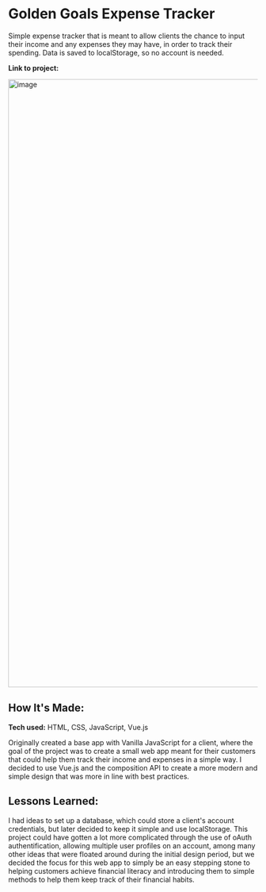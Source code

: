 # Golden Goals Expense Tracker
Simple expense tracker that is meant to allow clients the chance to input their income and any expenses they may have, in order to track their spending. Data is saved to localStorage, so no account is needed.

**Link to project:** 

<img width="1226" alt="image" src="https://github.com/user-attachments/assets/3d892671-08a2-430c-a4ca-d1b83e6c149a" />



## How It's Made:

**Tech used:** HTML, CSS, JavaScript, Vue.js

Originally created a base app with Vanilla JavaScript for a client, where the goal of the project was to create a small web app meant for their customers that could help them track their income and expenses in a simple way. I decided to use Vue.js and the composition API to create a more modern and simple design that was more in line with best practices. 


## Lessons Learned:
I had ideas to set up a database, which could store a client's account credentials, but later decided to keep it simple and use localStorage. This project could have gotten a lot more complicated through the use of oAuth authentification, allowing multiple user profiles on an account, among many other ideas that were floated around during the initial design period, but we decided the focus for this web app to simply be an easy stepping stone to helping customers achieve financial literacy and introducing them to simple methods to help them keep track of their financial habits.


